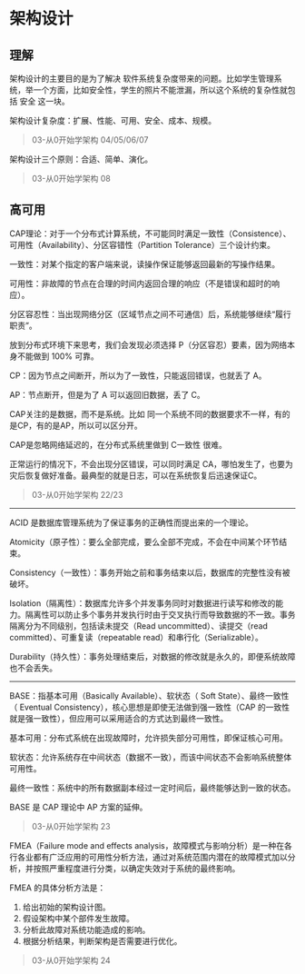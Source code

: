 # 架构设计

## 理解

架构设计的主要目的是为了解决 软件系统复杂度带来的问题。比如学生管理系统，举一个方面，比如安全性，学生的照片不能泄漏，所以这个系统的复杂性就包括 安全 这一块。

架构设计复杂度：扩展、性能、可用、安全、成本、规模。

> 03-从0开始学架构 04/05/06/07

架构设计三个原则：合适、简单、演化。

> 03-从0开始学架构 08


## 高可用

CAP理论：对于一个分布式计算系统，不可能同时满足一致性（Consistence）、可用性（Availability）、分区容错性（Partition Tolerance）三个设计约束。

一致性：对某个指定的客户端来说，读操作保证能够返回最新的写操作结果。

可用性：非故障的节点在合理的时间内返回合理的响应（不是错误和超时的响应）。

分区容忍性：当出现网络分区（区域节点之间不可通信）后，系统能够继续“履行职责”。

放到分布式环境下来思考，我们会发现必须选择 P（分区容忍）要素，因为网络本身不能做到 100% 可靠。

CP：因为节点之间断开，所以为了一致性，只能返回错误，也就丢了 A。

AP：节点断开，但是为了 A 可以返回旧数据，丢了 C。

CAP关注的是数据，而不是系统。比如 同一个系统不同的数据要求不一样，有的是CP，有的是AP，所以可以区分开。

CAP是忽略网络延迟的，在分布式系统里做到 C一致性 很难。

正常运行的情况下，不会出现分区错误，可以同时满足 CA，哪怕发生了，也要为灾后恢复做好准备。最典型的就是日志，可以在系统恢复后迅速保证C。

> 03-从0开始学架构 22/23

---

ACID 是数据库管理系统为了保证事务的正确性而提出来的一个理论。

Atomicity（原子性）：要么全部完成，要么全部不完成，不会在中间某个环节结束。

Consistency（一致性）：事务开始之前和事务结束以后，数据库的完整性没有被破坏。

Isolation（隔离性）：数据库允许多个并发事务同时对数据进行读写和修改的能力。隔离性可以防止多个事务并发执行时由于交叉执行而导致数据的不一致。事务隔离分为不同级别，包括读未提交（Read uncommitted）、读提交（read committed）、可重复读（repeatable read）和串行化（Serializable）。

Durability（持久性）：事务处理结束后，对数据的修改就是永久的，即便系统故障也不会丢失。

---

BASE：指基本可用（Basically Available）、软状态（ Soft State）、最终一致性（ Eventual Consistency），核心思想是即使无法做到强一致性（CAP 的一致性就是强一致性），但应用可以采用适合的方式达到最终一致性。

基本可用：分布式系统在出现故障时，允许损失部分可用性，即保证核心可用。

软状态：允许系统存在中间状态（数据不一致），而该中间状态不会影响系统整体可用性。

最终一致性：系统中的所有数据副本经过一定时间后，最终能够达到一致的状态。

BASE 是 CAP 理论中 AP 方案的延伸。

> 03-从0开始学架构 23

FMEA（Failure mode and effects analysis，故障模式与影响分析）是一种在各行各业都有广泛应用的可用性分析方法，通过对系统范围内潜在的故障模式加以分析，并按照严重程度进行分类，以确定失效对于系统的最终影响。

FMEA 的具体分析方法是：
1. 给出初始的架构设计图。
2. 假设架构中某个部件发生故障。
3. 分析此故障对系统功能造成的影响。
4. 根据分析结果，判断架构是否需要进行优化。

> 03-从0开始学架构 24

